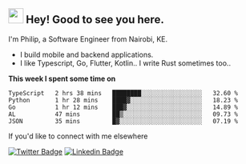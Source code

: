 <h2><img src="https://slackmojis.com/emojis/3643-cool-doge/download" width="30"/> Hey! Good to see you here.</h2>

<p>I'm Philip, a Software Engineer from Nairobi, KE. 

- I build mobile and backend applications.
- I like Typescript, Go, Flutter, Kotlin.. I write Rust sometimes too..</p>

**This week I spent some time on**
<!--START_SECTION:waka-->

```text
TypeScript   2 hrs 38 mins   ████████░░░░░░░░░░░░░░░░░   32.60 %
Python       1 hr 28 mins    ████▓░░░░░░░░░░░░░░░░░░░░   18.23 %
Go           1 hr 12 mins    ███▓░░░░░░░░░░░░░░░░░░░░░   14.89 %
AL           47 mins         ██▒░░░░░░░░░░░░░░░░░░░░░░   09.73 %
JSON         35 mins         █▓░░░░░░░░░░░░░░░░░░░░░░░   07.19 %
```

<!--END_SECTION:waka-->

If you'd like to connect with me elsewhere

[![Twitter Badge](https://img.shields.io/badge/-Twitter-1ca0f1?style=flat-square&labelColor=1ca0f1&logo=twitter&logoColor=white&link=https://twitter.com/_diogorodrigues)](https://twitter.com/kimathiphil)  [![Linkedin Badge](https://img.shields.io/badge/-LinkedIn-blue?style=flat-square&logo=Linkedin&logoColor=white&link=https://www.linkedin.com/in/philip-kimathi-2604a9114/)](https://www.linkedin.com/in/philip-kimathi-2604a9114/)
